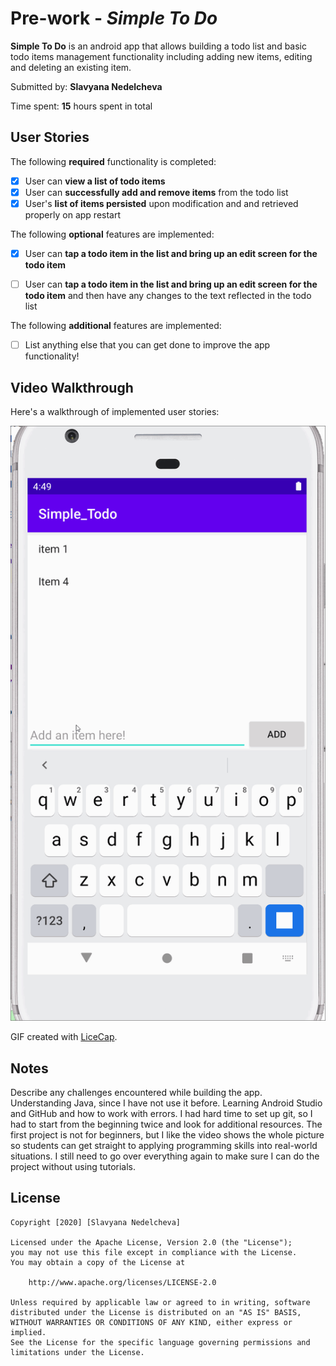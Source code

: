 # Pre-work - *Simple To Do*
**Simple To Do** is an android app that allows building a todo list and basic todo items management functionality including adding new items, editing and deleting an existing item.

Submitted by: **Slavyana Nedelcheva**

Time spent: **15** hours spent in total

## User Stories

The following **required** functionality is completed:

* [x] User can **view a list of todo items**
* [x] User can **successfully add and remove items** from the todo list
* [x] User's **list of items persisted** upon modification and and retrieved properly on app restart

The following **optional** features are implemented:

* [x] User can **tap a todo item in the list and bring up an edit screen for the todo item** 

* [ ] User can **tap a todo item in the list and bring up an edit screen for the todo item** and then have any changes to the text reflected in the todo list

The following **additional** features are implemented:

* [ ] List anything else that you can get done to improve the app functionality!

## Video Walkthrough

Here's a walkthrough of implemented user stories:

<img src='walkthrough.gif' title='Video Walkthrough' width='' alt='Video Walkthrough' />

GIF created with [LiceCap](http://www.cockos.com/licecap/).

## Notes

Describe any challenges encountered while building the app.
Understanding Java, since I have not use it before. Learning Android Studio and GitHub and how to work with errors. I had hard time to set up git, so I had to start from the beginning twice and look for additional resources. The first project is not for beginners, but I like the video shows the whole picture so students can get straight to applying programming skills into real-world situations. I still need to go over everything again to make sure I can do the project without using tutorials. 

## License

    Copyright [2020] [Slavyana Nedelcheva]

    Licensed under the Apache License, Version 2.0 (the "License");
    you may not use this file except in compliance with the License.
    You may obtain a copy of the License at

        http://www.apache.org/licenses/LICENSE-2.0

    Unless required by applicable law or agreed to in writing, software
    distributed under the License is distributed on an "AS IS" BASIS,
    WITHOUT WARRANTIES OR CONDITIONS OF ANY KIND, either express or implied.
    See the License for the specific language governing permissions and
    limitations under the License.
